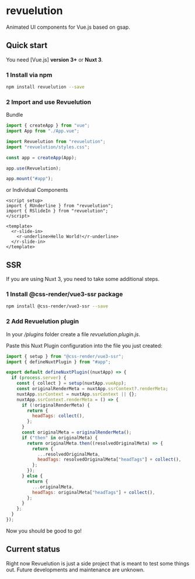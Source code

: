 # revuelution

Animated UI components for Vue.js based on gsap.

## Quick start

You need [Vue.js] **version 3+** or **Nuxt 3**.

### 1 Install via npm

```bash
npm install revuelution --save
```

### 2 Import and use Revuelution

Bundle

```javascript
import { createApp } from "vue";
import App from "./App.vue";

import Revuelution from "revuelution";
import "revuelution/styles.css";

const app = createApp(App);

app.use(Revuelution);

app.mount("#app");
```

or Individual Components

```vue
<script setup>
import { RUnderline } from "revuelution";
import { RSlideIn } from "revuelution";
</script>

<template>
  <r-slide-in>
    <r-underline>Hello World!</r-underline>
  </r-slide-in>
</template>
```

## SSR

If you are using Nuxt 3, you need to take some additional steps.

### 1 Install @css-render/vue3-ssr package

```bash
npm install @css-render/vue3-ssr --save
```

### 2 Add Revuelution plugin

In your _/plugins_ folder create a file _revuelution.plugin.js_.

Paste this Nuxt Plugin configuration into the file you just created:

```javascript
import { setup } from "@css-render/vue3-ssr";
import { defineNuxtPlugin } from "#app";

export default defineNuxtPlugin((nuxtApp) => {
  if (process.server) {
    const { collect } = setup(nuxtApp.vueApp);
    const originalRenderMeta = nuxtApp.ssrContext?.renderMeta;
    nuxtApp.ssrContext = nuxtApp.ssrContext || {};
    nuxtApp.ssrContext.renderMeta = () => {
      if (!originalRenderMeta) {
        return {
          headTags: collect(),
        };
      }
      const originalMeta = originalRenderMeta();
      if ("then" in originalMeta) {
        return originalMeta.then((resolvedOriginalMeta) => {
          return {
            ...resolvedOriginalMeta,
            headTags: resolvedOriginalMeta["headTags"] + collect(),
          };
        });
      } else {
        return {
          ...originalMeta,
          headTags: originalMeta["headTags"] + collect(),
        };
      }
    };
  }
});
```

Now you should be good to go!

## Current status

Right now Revuelution is just a side project that is meant to test some things out.
Future developments and maintenance are unknown.
